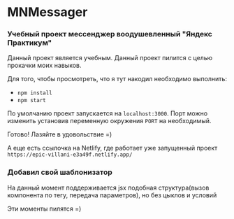 # MNMessager

### Учебный проект мессенджер воодушевленный "Яндекс Практикум"

Данный проект является учебным. Данный проект пилится с целью прокачки моих навыков.

Для того, чтобы просмотреть, что я тут накодил необходимо выполнить:

- `npm install`
- `npm start`

По умолчанию проект запускается на `localhost:3000`. Порт можно изменить установив переменную окружения `PORT` на необходимый.

Готово!
Лазяйте в удовольствие =)

А еще есть ссылочка на Netlify, где работает уже запущенный проект
`https://epic-villani-e3a49f.netlify.app/`

### Добавил свой шаблонизатор

На данный момент поддерживается jsx подобная структура(вызов компонента по тегу, передача параметров), но без цыклов и условий

Эти моменты пилятся =)
